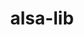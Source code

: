 ---
title: "alsa-lib"
layout: cache
categories: [package, v0.18.1]
meta: {"versions": ["1.2.3.2"], "compilers": ["gcc@=7.3.1", "gcc@=7.5.0"], "oss": ["amzn2", "ubuntu18.04"], "platforms": ["linux"], "targets": ["aarch64", "graviton2", "x86_64", "x86_64_v3", "x86_64_v4"], "stacks": ["aws-ahug", "aws-ahug-aarch64", "aws-isc", "aws-isc-aarch64", "e4s", "root"], "num_specs": 5, "num_specs_by_stack": {"aws-isc": 2, "aws-ahug": 2, "root": 5, "aws-isc-aarch64": 2, "aws-ahug-aarch64": 2, "e4s": 1}}
spec_details: [{"hash": "uydav7bts266j7vj6zbqq3asll2h5gnq", "compiler": "gcc@=7.3.1", "versions": ["1.2.3.2"], "os": "amzn2", "platform": "linux", "target": "x86_64_v3", "variants": ["~python"], "stacks": ["aws-isc", "aws-ahug", "root"], "size": "-", "tarball": "https://binaries.spack.io/releases/v0.18.1/build_cache/linux-amzn2-x86_64_v3/gcc-7.3.1/alsa-lib-1.2.3.2/linux-amzn2-x86_64_v3-gcc-7.3.1-alsa-lib-1.2.3.2-uydav7bts266j7vj6zbqq3asll2h5gnq.spack"}, {"hash": "3nvdyamp6zvvrxga2z4czku6m47oxvtn", "compiler": "gcc@=7.3.1", "versions": ["1.2.3.2"], "os": "amzn2", "platform": "linux", "target": "aarch64", "variants": ["~python"], "stacks": ["aws-isc-aarch64", "aws-ahug-aarch64", "root"], "size": "-", "tarball": "https://binaries.spack.io/releases/v0.18.1/build_cache/linux-amzn2-aarch64/gcc-7.3.1/alsa-lib-1.2.3.2/linux-amzn2-aarch64-gcc-7.3.1-alsa-lib-1.2.3.2-3nvdyamp6zvvrxga2z4czku6m47oxvtn.spack"}, {"hash": "6dzvbktcmqz4dzzmjrb3uqgcyzdudo2w", "compiler": "gcc@=7.3.1", "versions": ["1.2.3.2"], "os": "amzn2", "platform": "linux", "target": "graviton2", "variants": ["~python"], "stacks": ["aws-isc-aarch64", "aws-ahug-aarch64", "root"], "size": "-", "tarball": "https://binaries.spack.io/releases/v0.18.1/build_cache/linux-amzn2-graviton2/gcc-7.3.1/alsa-lib-1.2.3.2/linux-amzn2-graviton2-gcc-7.3.1-alsa-lib-1.2.3.2-6dzvbktcmqz4dzzmjrb3uqgcyzdudo2w.spack"}, {"hash": "irmz3r62j75by2nsgty3vdnckv2vuwxm", "compiler": "gcc@=7.3.1", "versions": ["1.2.3.2"], "os": "amzn2", "platform": "linux", "target": "x86_64_v4", "variants": ["~python"], "stacks": ["aws-isc", "aws-ahug", "root"], "size": "-", "tarball": "https://binaries.spack.io/releases/v0.18.1/build_cache/linux-amzn2-x86_64_v4/gcc-7.3.1/alsa-lib-1.2.3.2/linux-amzn2-x86_64_v4-gcc-7.3.1-alsa-lib-1.2.3.2-irmz3r62j75by2nsgty3vdnckv2vuwxm.spack"}, {"hash": "vvkocwmmiznaptc3anjis4lilp4dcnce", "compiler": "gcc@=7.5.0", "versions": ["1.2.3.2"], "os": "ubuntu18.04", "platform": "linux", "target": "x86_64", "variants": ["~python"], "stacks": ["e4s", "root"], "size": "-", "tarball": "https://binaries.spack.io/releases/v0.18.1/build_cache/linux-ubuntu18.04-x86_64/gcc-7.5.0/alsa-lib-1.2.3.2/linux-ubuntu18.04-x86_64-gcc-7.5.0-alsa-lib-1.2.3.2-vvkocwmmiznaptc3anjis4lilp4dcnce.spack"}]
---